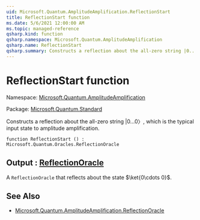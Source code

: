```yaml
---
uid: Microsoft.Quantum.AmplitudeAmplification.ReflectionStart
title: ReflectionStart function
ms.date: 5/6/2021 12:00:00 AM
ms.topic: managed-reference
qsharp.kind: function
qsharp.namespace: Microsoft.Quantum.AmplitudeAmplification
qsharp.name: ReflectionStart
qsharp.summary: Constructs a reflection about the all-zero string |0...0〉, which is the typical input state to amplitude amplification.
---
```


# ReflectionStart function

Namespace: [Microsoft.Quantum.AmplitudeAmplification](xref:Microsoft.Quantum.AmplitudeAmplification)

Package: [Microsoft.Quantum.Standard](https://nuget.org/packages/Microsoft.Quantum.Standard)


Constructs a reflection about the all-zero string |0...0〉, which is the typical input state to amplitude amplification.

```qsharp
function ReflectionStart () : Microsoft.Quantum.Oracles.ReflectionOracle
```


## Output : [ReflectionOracle](xref:Microsoft.Quantum.Oracles.ReflectionOracle)

A `ReflectionOracle` that reflects about the state $\ket{0\cdots 0}$.

## See Also

- [Microsoft.Quantum.AmplitudeAmplification.ReflectionOracle](xref:Microsoft.Quantum.AmplitudeAmplification.ReflectionOracle)